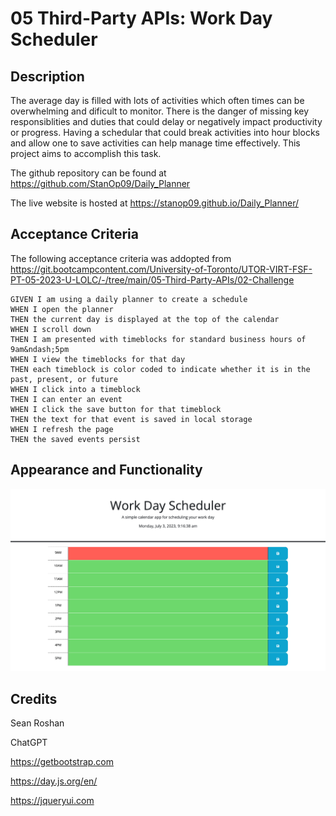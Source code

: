 # 05 Third-Party APIs: Work Day Scheduler

## Description
The average day is filled with lots of activities which often times can be overwhelming and dificult to monitor. There is the danger of missing key responsiblities and duties that could delay or negatively impact productivity or progress. Having a schedular that could break activities into hour blocks and allow one to save activities can help manage time effectively. This project aims to accomplish this task. 

The github repository can be found at https://github.com/StanOp09/Daily_Planner

The live website is hosted at https://stanop09.github.io/Daily_Planner/

## Acceptance Criteria
The following acceptance criteria was addopted from https://git.bootcampcontent.com/University-of-Toronto/UTOR-VIRT-FSF-PT-05-2023-U-LOLC/-/tree/main/05-Third-Party-APIs/02-Challenge
```
GIVEN I am using a daily planner to create a schedule
WHEN I open the planner
THEN the current day is displayed at the top of the calendar
WHEN I scroll down
THEN I am presented with timeblocks for standard business hours of 9am&ndash;5pm
WHEN I view the timeblocks for that day
THEN each timeblock is color coded to indicate whether it is in the past, present, or future
WHEN I click into a timeblock
THEN I can enter an event
WHEN I click the save button for that timeblock
THEN the text for that event is saved in local storage
WHEN I refresh the page
THEN the saved events persist
```
## Appearance and Functionality
![Workday Schedule full screen picture](image.png)
## Credits
Sean Roshan

ChatGPT

https://getbootstrap.com

https://day.js.org/en/

https://jqueryui.com